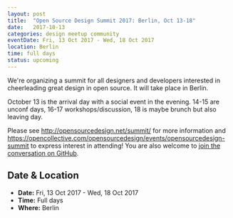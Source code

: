 ```yaml
---
layout: post
title:  "Open Source Design Summit 2017: Berlin, Oct 13-18"
date:   2017-10-13
categories: design meetup community
eventDate: Fri, 13 Oct 2017 - Wed, 18 Oct 2017
location: Berlin
time: full days
status: upcoming
---
```


We're organizing a summit for all designers and developers interested in cheerleading great design in open source. It will take place in Berlin.

October 13 is the arrival day with a social event in the evening. 14-15 are unconf days, 16-17 workshops/discussion, 18 is maybe brunch but also leaving day.

Please see http://opensourcedesign.net/summit/ for more information and https://opencollective.com/opensourcedesign/events/opensourcedesign-summit to express interest in attending! You are also welcome to [join the conversation on GitHub](https://github.com/opensourcedesign/organization/issues?q=is%3Aissue+is%3Aopen+label%3Asummit).

## Date & Location

- **Date:** Fri, 13 Oct 2017 - Wed, 18 Oct 2017
- **Time:** Full days
- **Where:** Berlin

